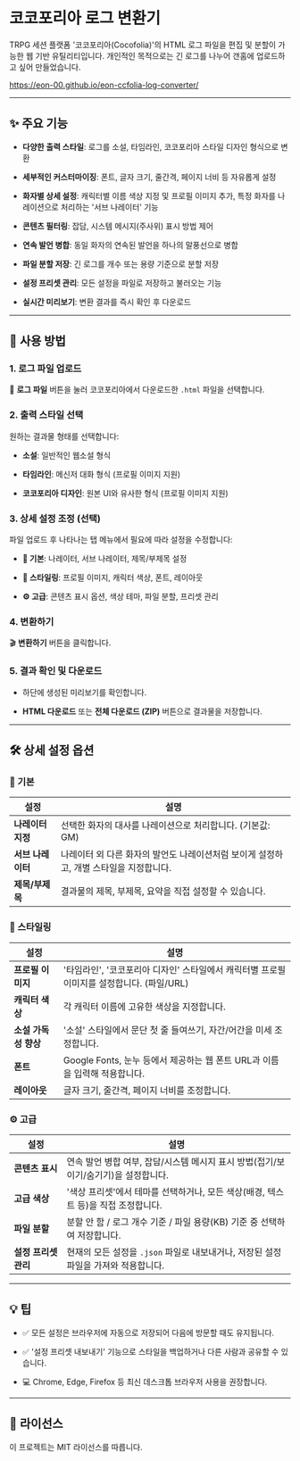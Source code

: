 # 코코포리아 로그 변환기

TRPG 세션 플랫폼 '코코포리아(Cocofolia)'의 HTML 로그 파일을 편집 및 분할이 가능한 웹 기반 유틸리티입니다.
개인적인 목적으로는 긴 로그를 나누어 갠홈에 업로드하고 싶어 만들었습니다.

https://eon-00.github.io/eon-ccfolia-log-converter/

---

## ✨ 주요 기능

* **다양한 출력 스타일**: 로그를 소설, 타임라인, 코코포리아 스타일 디자인 형식으로 변환

* **세부적인 커스터마이징**: 폰트, 글자 크기, 줄간격, 페이지 너비 등 자유롭게 설정

* **화자별 상세 설정**: 캐릭터별 이름 색상 지정 및 프로필 이미지 추가, 특정 화자를 나레이션으로 처리하는 '서브 나레이터' 기능

* **콘텐츠 필터링**: 잡담, 시스템 메시지(주사위) 표시 방법 제어

* **연속 발언 병합**: 동일 화자의 연속된 발언을 하나의 말풍선으로 병합

* **파일 분할 저장**: 긴 로그를 개수 또는 용량 기준으로 분할 저장

* **설정 프리셋 관리**: 모든 설정을 파일로 저장하고 불러오는 기능

* **실시간 미리보기**: 변환 결과를 즉시 확인 후 다운로드

---

## 🚀 사용 방법

### 1. 로그 파일 업로드

📁 **로그 파일** 버튼을 눌러 코코포리아에서 다운로드한 `.html` 파일을 선택합니다.

### 2. 출력 스타일 선택

원하는 결과물 형태를 선택합니다:

* **소설**: 일반적인 웹소설 형식

* **타임라인**: 메신저 대화 형식 (프로필 이미지 지원)

* **코코포리아 디자인**: 원본 UI와 유사한 형식 (프로필 이미지 지원)

### 3. 상세 설정 조정 (선택)

파일 업로드 후 나타나는 탭 메뉴에서 필요에 따라 설정을 수정합니다:

* **📝 기본**: 나레이터, 서브 나레이터, 제목/부제목 설정

* **🎨 스타일링**: 프로필 이미지, 캐릭터 색상, 폰트, 레이아웃

* **⚙️ 고급**: 콘텐츠 표시 옵션, 색상 테마, 파일 분할, 프리셋 관리

### 4. 변환하기

🎬 **변환하기** 버튼을 클릭합니다.

### 5. 결과 확인 및 다운로드

* 하단에 생성된 미리보기를 확인합니다.

* **HTML 다운로드** 또는 **전체 다운로드 (ZIP)** 버튼으로 결과물을 저장합니다.

---

## 🛠️ 상세 설정 옵션

### 📝 기본

| 설정 | 설명 |
|---|---|
| **나레이터 지정** | 선택한 화자의 대사를 나레이션으로 처리합니다. (기본값: GM) |
| **서브 나레이터** | 나레이터 외 다른 화자의 발언도 나레이션처럼 보이게 설정하고, 개별 스타일을 지정합니다. |
| **제목/부제목** | 결과물의 제목, 부제목, 요약을 직접 설정할 수 있습니다. |

### 🎨 스타일링

| 설정 | 설명 |
|---|---|
| **프로필 이미지** | '타임라인', '코코포리아 디자인' 스타일에서 캐릭터별 프로필 이미지를 설정합니다. (파일/URL) |
| **캐릭터 색상** | 각 캐릭터 이름에 고유한 색상을 지정합니다. |
| **소설 가독성 향상** | '소설' 스타일에서 문단 첫 줄 들여쓰기, 자간/어간을 미세 조정합니다. |
| **폰트** | Google Fonts, 눈누 등에서 제공하는 웹 폰트 URL과 이름을 입력해 적용합니다. |
| **레이아웃** | 글자 크기, 줄간격, 페이지 너비를 조정합니다. |

### ⚙️ 고급

| 설정 | 설명 |
|---|---|
| **콘텐츠 표시** | 연속 발언 병합 여부, 잡담/시스템 메시지 표시 방법(접기/보이기/숨기기)을 설정합니다. |
| **고급 색상** | '색상 프리셋'에서 테마를 선택하거나, 모든 색상(배경, 텍스트 등)을 직접 조정합니다. |
| **파일 분할** | 분할 안 함 / 로그 개수 기준 / 파일 용량(KB) 기준 중 선택하여 저장합니다. |
| **설정 프리셋 관리** | 현재의 모든 설정을 `.json` 파일로 내보내거나, 저장된 설정 파일을 가져와 적용합니다. |

---

## 💡 팁

* ✅ 모든 설정은 브라우저에 자동으로 저장되어 다음에 방문할 때도 유지됩니다.

* ✅ '설정 프리셋 내보내기' 기능으로 스타일을 백업하거나 다른 사람과 공유할 수 있습니다.

* 💻 Chrome, Edge, Firefox 등 최신 데스크톱 브라우저 사용을 권장합니다.

---

## 📄 라이선스

이 프로젝트는 MIT 라이선스를 따릅니다.
